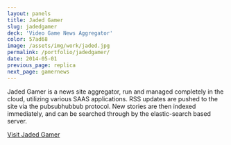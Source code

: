 ```yaml
---
layout: panels
title: Jaded Gamer
slug: jadedgamer
deck: 'Video Game News Aggregator'
color: 57ad68
image: /assets/img/work/jaded.jpg
permalink: /portfolio/jadedgamer/
date: 2014-05-01
previous_page: replica
next_page: gamernews
---
```


Jaded Gamer is a news site aggregator, run and managed  completely in the cloud, utilizing various SAAS applications. RSS updates are pushed to the site via the pubsubhubbub protocol. New stories are then indexed immediately, and can be searched through by the elastic-search based server.

<a class="btn btn-default" href="http://jadedgamer.com/">Visit Jaded Gamer</a>
